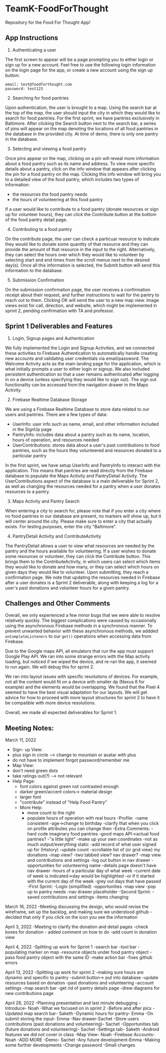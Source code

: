# TeamK-FoodForThought
Repository for the Food For Thought App!


## App Instructions
1. Authenticating a user <br>

The first screen to appear will be a page prompting you to either login or sign up for a new account. Feel free to use the following login information on the login page for the app, or create a new account using the sign up button:
```
email: test@foodforthought.com
password: test123
```
2. Searching for food pantries <br> 

Upon authentication, the user is brought to a map. Using the search bar at the top of the map, the user should input the city in which they would like to search for food pantries. For the first sprint, we have pantries exclusively in Baltimore. After clicking the Search button next to the search bar, a series of pins will appear on the map denoting the locations of all food pantries in the database in the provided city. At time of demo, there is only one pantry in the database.

3. Selecting and viewing a food pantry <br>

Once pins appear on the map, clicking on a pin will reveal more information about a food pantry such as its name and address. To view more specific details about a pantry, click on the info window that appears after clicking the pin for a food pantry on the map. Clicking this info window will bring you to a detailed view of the food pantry, which includes two types of information:
- the resources the food pantry needs 
- the hours of volunteering at this food pantry

If a user would like to contribute to a food pantry (donate resources or sign up for volunteer hours), they can click the Contribute button at the bottom of the food pantry detail page. 

4. Contributing to a food pantry <br>

On the contribute page, the user can check a particuar resource to indicate they would like to donate some quantity of that resource and they can provide the amount of that resource in the input to the right. Alternatively, they can select the hours over which they would like to volunteer by selecting start and end times from the scroll menus next to the desired day(s). Once all this information is selected, the Submit button will send this information to the database. 

5. Submission Confirmation 

On the submission confirmation page, the user receives a confirmation receipt about their request, and further instructions to wait for the pantry to reach out to them. Clicking OK will send the user to a new map view. Image views exist for call, direction, and website, which might be implemented in sprint 2, pending confirmation with TA and professor.

## Sprint 1 Deliverables and Features

1. Login, Signup pages and Authentication

We fully implemented the Login and Signup Activities, and we connected these activities to Firebase Authentication to automatically handle creating new accounts and validating user credentials via email/password. The Welcome Activity acts as the main landing page for the application, which is what initially prompts a user to either login or signup. We also included persistent authentication so that a user remains authenticated after logging in on a device (unless specifying they would like to sign out). The sign out functionality can be accessed from the navigation drawer in the Maps Activity.

2. Firebase Realtime Database Storage

We are using a Firebase Realtime Database to store data related to our users and pantries. There are a few types of data:
- UserInfo: user info such as name, email, and other information included in the SignUp page
- PantryInfo: includes data about a pantry such as its name, location, hours of operation, and resources needed
- UserContributions: stores data about a user's past contributions to food pantries, such as the hours they volunteered and resources donated to a particular pantry

In the first sprint, we have setup UserInfo and PantryInfo to interact with the application. This means that pantries are read directly from the Firebase database to populate the Maps Activity and PantryDetail Activity. The UserContributions aspect of the database is a main deliverable for Sprint 2, as well as changing the resources needed for a pantry when a user donates resources to a pantry. 

3. Maps Activity and Pantry Search

When entering a city to search for, please note that if you enter a city where no food pantries in our database are present, no markers will show up, but it will center around the city. Please make sure to enter a city that actually exists.
For testing purposes, enter the city "Baltimore".

4. PantryDetail Activity and ContributeActivity

The PantryDetail allows a user to view what resources are needed by the pantry and the hours available for volunteering. If a user wishes to donate some resources or volunteer, they can click the Contribute button. This brings them to the ContributeActivity, in which users can select which items they would like to donate and how many, or they can select which hours on given days they would like to volunteer. Upon submitting, they reach a confirmation page. We note that updating the resources needed in Firebase after a user donates is a Sprint 2 deliverable, along with keeping a log for a user's past donations and volunteer hours for a given pantry.

## Challenges and Other Comments
Overall, we only experienced a few minor bugs that we were able to resolve relatively quickly. The biggest complications were caused by occasionally using the asynchronous Firebase methods in a synchronous manner. To prevent unwanted behavior with these asynchronous methods, we addded `onCompleteListeners` to our `get()` operations when accessing data from Firebase. 

Due to the Google maps API, all emulators that run the app must support Google Play API. We ran into some strange errors with the Map activity loading, but noticed if we wiped the device, and re-ran the app, it seemed to run again. We will debug this for sprint 2.

We ran into layout issues with specific resolutions of devices. For example, not all the content would fit on a device with smaller dp (Nexus 6 for example) and the elements would be overlapping. We found that the Pixel 4 seemed to have the best visual adaptation for our layouts. We will get advice for how to proceed with more layout structures for sprint 2 to have it be compatible with more device resolutions. 

Overall, we made all expected deliverables for Sprint 1.


## Meeting Notes:
March 11, 2022
- Sign- up View:
- plus sign in circle --> change to mountain or avatar 
with plus 
- do not have to implement forgot password/remember me 
- Map View:
- don't need green dots
- take ratings out(?) --> not relevant
- Help Page:
    - font colors against green not contrasted enough
     - darker green/accent colors-> material design
     - larger font
     - "contribute" instead of "Help Food Pantry"
   - More Help:
      - move count to the right 
      - populate hours of operation with real hours
   -Profile:
      -name consistent
      -age->change to birthday
      -clarify that when you click on profile attributes you can 
      change then
   -Extra Comments:
      -hard code imaginary food pantries 
      -good maps API->actual food pantries?
      -"a little light"
      -make up your own coordinates
      -not as much output/everything static
        -add record of what user signed up for (History)
        -update count
        -scrollable list of (or grid view) my donations
        -map view?
        -two tabbed view? nav drawer?
          -map view and contributions and settings
            -log out button in nav drawer
            -opportunities for volunteering name
          -details page doesn't have nav drawer
        -hours of a particular day of what week
          -current date of week is indicated->day would be 
          highlighted
          -or if it started with the current day of the week
          -grey out days that have passed
  -First Sprint:
    -Login (simplified)
    -opportunities
      -map view
      -pop up to pantry needs
    -nav drawer placeholder
  -Second Sprint:
    -saved contributions and settings
    -items changing


March 16, 2022
-Meeting discussing the design, who would revise the wireframe, 
set up the backlog, and making sure we understood github
-decided that only if you click on the icon you see the information


April 3, 2022
-Meeting to clarify the donation and detail pages
-check boxes for donation - added comment on how to do 
-add count in donation view 


April 4, 2022
-Splitting up work for Sprint 1 
-search bar
-tool bar
-populating marker on map
-resource objects under food pantry object 
  -pass food pantry object  with the same ID
-make action bar 
-fixes github errors 


April 13, 2022
-Splitting up work for sprint 2
-making sure hours are dynamic and specific to pantry 
-submit button-> put into database
-update resources based on donation
-past donations and volunteering
-account settings
-map search bar
-get rid of pantry details page 
-drew diagrams for new contributions page 


April 26, 2022
-Planning presentation and last minute debugging 
-Introduce- Noah
-What we focused on in sprint 2
	-Before and after pics
	-Updated map search bar- Saketh
	-Dynamic hours for pantry- Emma 
	-On submit storing the input- Emma 
	-Nav drawer-Sachet
	-Store users contributions (past donations and volunteering)-
  Sachet
	-Opportunities tab (future donations and volunteering)- Sachet
	-Settings tab- Saketh
-Android features we did not cover in class
	-Map View- Noah 
	-Firebase Accounts- Noah 
	-ADD MORE
-Demo- Sachet 
-Any future development-Emma
	-Making some further developments 
	-Change password 
-Small changes
